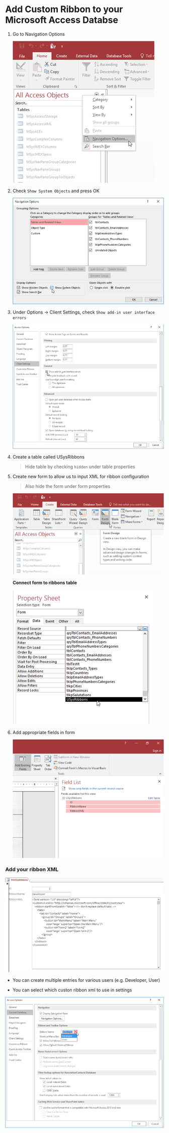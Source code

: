 # Add Custom Ribbon to your Microsoft Access Databse

1. Go to Navigation Options

    ![](./img/navigation-options.png)

2. Check `Show System Objects` and press OK

    ![](./img/show-objects.png)

3. Under Options -> Client Settings, check `Show add-in user interface errors`

    ![](./img/show-error.png)

4. Create a table called USysRibbons

    > Hide table by checking `hidden` under table properties

5. Create new form to allow us to input XML for ribbon configuration

    > Also hide the form under form properties

    ![](./img/form-design.png)

    **Connect form to ribbons table**

    ![](./img/connect-form.png)

6. Add appropriate fields in form

    ![](./img/fields.png)

### Add your ribbon XML

![](./img/ribbon-xml.png)

- You can create multiple entries for various users (e.g. Developer, User)

- You can select which custon ribbon xml to use in settings

![](./img/ribbon-select.png)


